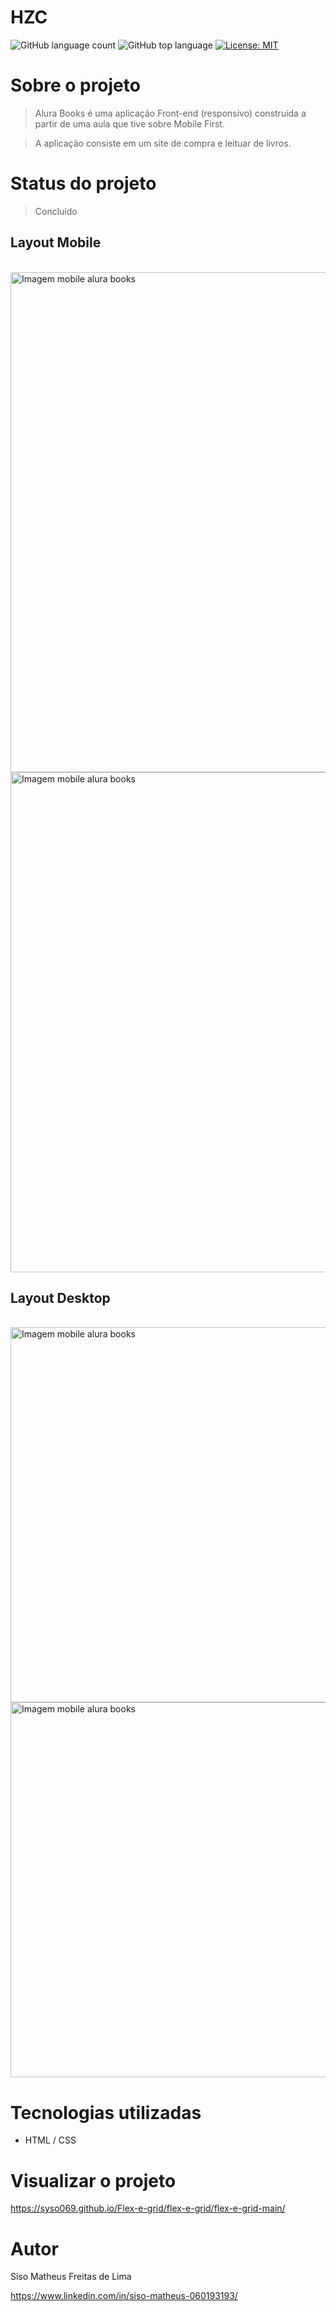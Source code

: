# HZC

![GitHub language count](https://img.shields.io/github/languages/count/syso069/Mobile-First)
![GitHub top language](https://img.shields.io/github/languages/top/syso069/Mobile-First)
[![License: MIT](https://img.shields.io/badge/License-MIT-yellow.svg)](https://opensource.org/licenses/MIT)

# Sobre o projeto

> Alura Books é uma aplicação Front-end (responsivo) construída a partir de uma aula que tive sobre Mobile First.

> A aplicação consiste em um site de compra e leituar de livros.

# Status do projeto

> Concluído 

## Layout Mobile
<div style="display: inline_block"><br>
<img height="800" alt="Imagem mobile alura books" src="https://user-images.githubusercontent.com/94554205/210817627-d10000f9-d1f4-460d-ab1d-4832b724a9ed.png">
<img height="800" alt="Imagem mobile alura books" src="https://user-images.githubusercontent.com/94554205/210817911-63120752-cd76-4e70-b230-850deaa3434d.png">
</div>

## Layout Desktop
<div style="display: inline_block"><br>
<img height="600" alt="Imagem mobile alura books" src="https://user-images.githubusercontent.com/94554205/210819334-42b6add2-d23c-4522-8c20-a701543c9fad.png">
<img height="600" alt="Imagem mobile alura books" src="https://user-images.githubusercontent.com/94554205/210819500-1f2de167-f186-404b-bc2a-460ce8cf299c.png">
</div>

# Tecnologias utilizadas

- HTML / CSS 

# Visualizar o projeto
https://syso069.github.io/Flex-e-grid/flex-e-grid/flex-e-grid-main/

# Autor

Siso Matheus Freitas de Lima

https://www.linkedin.com/in/siso-matheus-060193193/
